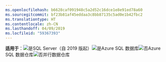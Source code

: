 ```yaml
---
ms.openlocfilehash: b6628caf091948c5a2d52c16dce1e8e91ed78a60
ms.sourcegitcommit: bf23b81af45eddaa3c8bb87135c5ad0e1b42fbc2
ms.translationtype: HT
ms.contentlocale: zh-CN
ms.lasthandoff: 04/09/2019
ms.locfileid: "59367393"
---
```

<Token>**适用于**：![是](media/yes.png)SQL Server（自 2019 版起）![是](media/yes.png)Azure SQL 数据库![否](media/no.png)Azure SQL 数据仓库![否](media/no.png)并行数据仓库 </Token>

